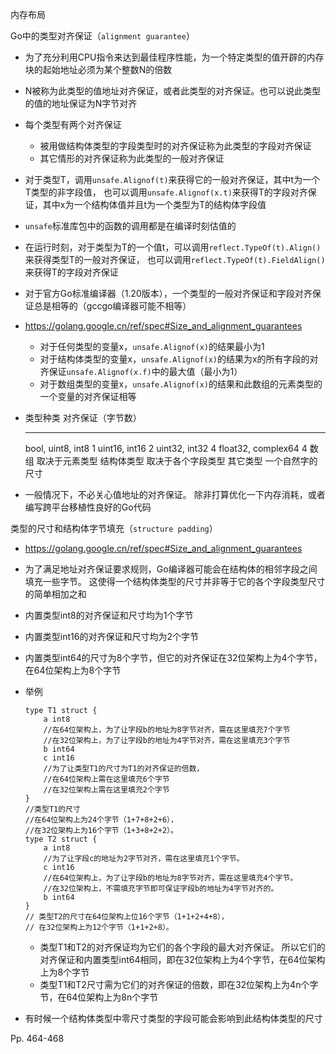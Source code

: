 内存布局

Go中的类型对齐保证（`alignment guarantee`）

-   为了充分利用CPU指令来达到最佳程序性能，为一个特定类型的值开辟的内存块的起始地址必须为某个整数N的倍数

-   N被称为此类型的值地址对齐保证，或者此类型的对齐保证。也可以说此类型的值的地址保证为N字节对齐

-   每个类型有两个对齐保证

    -   被用做结构体类型的字段类型时的对齐保证称为此类型的字段对齐保证
    -   其它情形的对齐保证称为此类型的一般对齐保证

-   对于类型T，调用`unsafe.Alignof(t)`来获得它的一般对齐保证，其中t为一个T类型的非字段值， 也可以调用`unsafe.Alignof(x.t)`来获得T的字段对齐保证，其中x为一个结构体值并且t为一个类型为T的结构体字段值

-   `unsafe`标准库包中的函数的调用都是在编译时刻估值的

-   在运行时刻，对于类型为T的一个值t，可以调用`reflect.TypeOf(t).Align()`来获得类型T的一般对齐保证， 也可以调用`reflect.TypeOf(t).FieldAlign()`来获得T的字段对齐保证

-   对于官方Go标准编译器（1.20版本），一个类型的一般对齐保证和字段对齐保证总是相等的（gccgo编译器可能不相等）

-   https://golang.google.cn/ref/spec#Size_and_alignment_guarantees

    -   对于任何类型的变量x，`unsafe.Alignof(x)`的结果最小为1
    -   对于结构体类型的变量x，`unsafe.Alignof(x)`的结果为x的所有字段的对齐保证`unsafe.Alignof(x.f)`中的最大值（最小为1）
    -   对于数组类型的变量x，`unsafe.Alignof(x)`的结果和此数组的元素类型的一个变量的对齐保证相等

-   类型种类                   对齐保证（字节数）
    ------                    ------
    bool, uint8, int8         1
    uint16, int16             2
    uint32, int32             4
    float32, complex64        4
    数组                       取决于元素类型
    结构体类型                  取决于各个字段类型
    其它类型                    一个自然字的尺寸

-   一般情况下，不必关心值地址的对齐保证。 除非打算优化一下内存消耗，或者编写跨平台移植性良好的Go代码



类型的尺寸和结构体字节填充（`structure padding`）

-   https://golang.google.cn/ref/spec#Size_and_alignment_guarantees

-   为了满足地址对齐保证要求规则，Go编译器可能会在结构体的相邻字段之间填充一些字节。 这使得一个结构体类型的尺寸并非等于它的各个字段类型尺寸的简单相加之和

-   内置类型int8的对齐保证和尺寸均为1个字节

-   内置类型int16的对齐保证和尺寸均为2个字节

-   内置类型int64的尺寸为8个字节，但它的对齐保证在32位架构上为4个字节，在64位架构上为8个字节

-   举例

    ```
    type T1 struct {
    	a int8
    	//在64位架构上，为了让字段b的地址为8字节对齐，需在这里填充7个字节
    	//在32位架构上，为了让字段b的地址为4字节对齐，需在这里填充3个字节
    	b int64
    	c int16
    	//为了让类型T1的尺寸为T1的对齐保证的倍数，
    	//在64位架构上需在这里填充6个字节
    	//在32位架构上需在这里填充2个字节
    }
    //类型T1的尺寸
    //在64位架构上为24个字节（1+7+8+2+6），
    //在32位架构上为16个字节（1+3+8+2+2）。
    type T2 struct {
    	a int8
    	//为了让字段c的地址为2字节对齐，需在这里填充1个字节。
    	c int16
    	//在64位架构上，为了让字段b的地址为8字节对齐，需在这里填充4个字节。
    	//在32位架构上，不需填充字节即可保证字段b的地址为4字节对齐的。
    	b int64
    }
    // 类型T2的尺寸在64位架构上位16个字节（1+1+2+4+8），
    // 在32位架构上为12个字节（1+1+2+8）。
    ```

    -   类型T1和T2的对齐保证均为它们的各个字段的最大对齐保证。 所以它们的对齐保证和内置类型int64相同，即在32位架构上为4个字节，在64位架构上为8个字节
    -   类型T1和T2尺寸需为它们的对齐保证的倍数，即在32位架构上为4n个字节，在64位架构上为8n个字节

-   有时候一个结构体类型中零尺寸类型的字段可能会影响到此结构体类型的尺寸



Pp. 464-468
